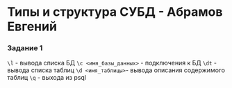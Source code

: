 # Типы и структура СУБД - Абрамов Евгений

### Задание 1

``\l`` - вывода списка БД
``\c <имя_базы_данных>`` - подключения к БД
``\dt`` - вывода списка таблиц
``\d <имя_таблицы>``- вывода описания содержимого таблиц
 ``\q`` - выхода из psql